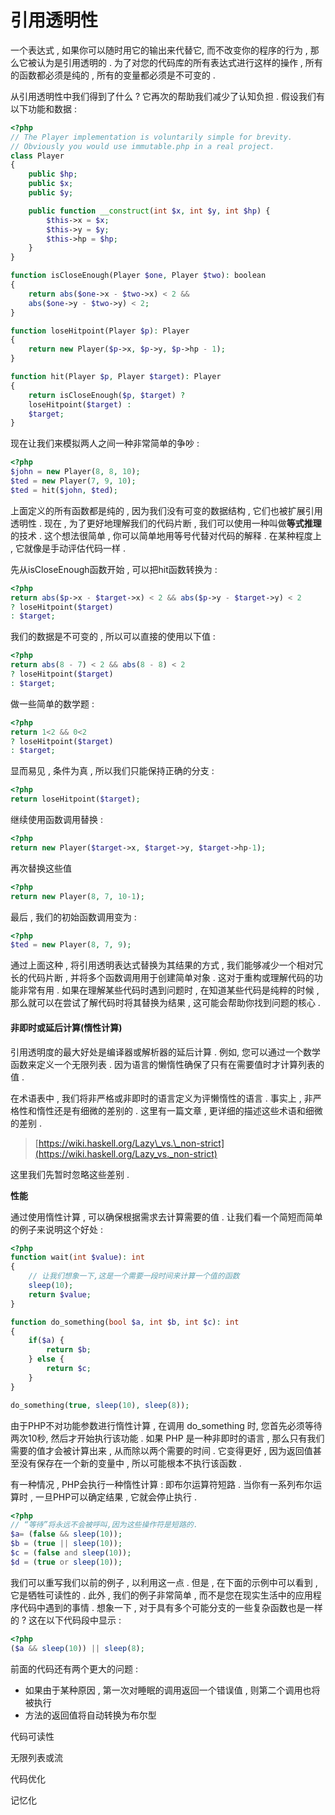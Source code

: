 # 引用透明性

一个表达式 , 如果你可以随时用它的输出来代替它, 而不改变你的程序的行为 , 那么它被认为是引用透明的 . 为了对您的代码库的所有表达式进行这样的操作 , 所有的函数都必须是纯的 , 所有的变量都必须是不可变的 .

从引用透明性中我们得到了什么 ? 它再次的帮助我们减少了认知负担 . 假设我们有以下功能和数据 :

```php
<?php
// The Player implementation is voluntarily simple for brevity.
// Obviously you would use immutable.php in a real project.
class Player
{
    public $hp;
    public $x;
    public $y;

    public function __construct(int $x, int $y, int $hp) {
        $this->x = $x;
        $this->y = $y;
        $this->hp = $hp;
    }
}

function isCloseEnough(Player $one, Player $two): boolean
{
    return abs($one->x - $two->x) < 2 && 
    abs($one->y - $two->y) < 2;
}

function loseHitpoint(Player $p): Player
{
    return new Player($p->x, $p->y, $p->hp - 1);
}

function hit(Player $p, Player $target): Player
{
    return isCloseEnough($p, $target) ?
    loseHitpoint($target) :
    $target;
}
```

现在让我们来模拟两人之间一种非常简单的争吵 :

```php
<?php
$john = new Player(8, 8, 10);
$ted = new Player(7, 9, 10);
$ted = hit($john, $ted);
```

上面定义的所有函数都是纯的 , 因为我们没有可变的数据结构 , 它们也被扩展引用透明性 . 现在 , 为了更好地理解我们的代码片断 , 我们可以使用一种叫做**等式推理**的技术 . 这个想法很简单 , 你可以简单地用等号代替对代码的解释 . 在某种程度上 , 它就像是手动评估代码一样 .

先从isCloseEnough函数开始 , 可以把hit函数转换为 :

```php
<?php
return abs($p->x - $target->x) < 2 && abs($p->y - $target->y) < 2
? loseHitpoint($target) 
: $target;
```

我们的数据是不可变的 , 所以可以直接的使用以下值 :

```php
<?php
return abs(8 - 7) < 2 && abs(8 - 8) < 2 
? loseHitpoint($target) 
: $target;
```

做一些简单的数学题 :

```php
<?php
return 1<2 && 0<2 
? loseHitpoint($target) 
: $target;
```

显而易见 , 条件为真 , 所以我们只能保持正确的分支 :

```php
<?php
return loseHitpoint($target);
```

继续使用函数调用替换 :

```php
<?php
return new Player($target->x, $target->y, $target->hp-1);
```

再次替换这些值

```php
<?php
return new Player(8, 7, 10-1);
```

最后 , 我们的初始函数调用变为 :

```php
<?php
$ted = new Player(8, 7, 9);
```

通过上面这种 , 将引用透明表达式替换为其结果的方式 , 我们能够减少一个相对冗长的代码片断 , 并将多个函数调用用于创建简单对象 . 这对于重构或理解代码的功能非常有用 . 如果在理解某些代码时遇到问题时 , 在知道某些代码是纯粹的时候 , 那么就可以在尝试了解代码时将其替换为结果 , 这可能会帮助你找到问题的核心 .

#### 非即时或延后计算\(惰性计算\)

引用透明度的最大好处是编译器或解析器的延后计算 . 例如, 您可以通过一个数学函数来定义一个无限列表 . 因为语言的懒惰性确保了只有在需要值时才计算列表的值 .

在术语表中 , 我们将非严格或非即时的语言定义为评懒惰性的语言 . 事实上 , 非严格性和惰性还是有细微的差别的 . 这里有一篇文章 , 更详细的描述这些术语和细微的差别 .

> [https://wiki.haskell.org/Lazy\_vs.\_non-strict](https://wiki.haskell.org/Lazy_vs._non-strict)

这里我们先暂时忽略这些差别 .

**性能**

通过使用惰性计算 , 可以确保根据需求去计算需要的值 . 让我们看一个简短而简单的例子来说明这个好处 :

```php
<?php
function wait(int $value): int
{
    // 让我们想象一下,这是一个需要一段时间来计算一个值的函数
    sleep(10);
    return $value;
}

function do_something(bool $a, int $b, int $c): int
{
    if($a) {
        return $b;
    } else {
        return $c;
    }
}

do_something(true, sleep(10), sleep(8));
```

由于PHP不对功能参数进行惰性计算 , 在调用 do\_something 时, 您首先必须等待两次10秒, 然后才开始执行该功能 . 如果 PHP 是一种非即时的语言 , 那么只有我们需要的值才会被计算出来 , 从而除以两个需要的时间 . 它变得更好 , 因为返回值甚至没有保存在一个新的变量中 , 所以可能根本不执行该函数 . 

有一种情况 , PHP会执行一种惰性计算 : 即布尔运算符短路 . 当你有一系列布尔运算时 , 一旦PHP可以确定结果 , 它就会停止执行 . 

```php
<?php
// “等待”将永远不会被呼叫,因为这些操作符是短路的.
$a= (false && sleep(10));
$b = (true || sleep(10));
$c = (false and sleep(10));
$d = (true or sleep(10));
```

我们可以重写我们以前的例子 , 以利用这一点 . 但是 , 在下面的示例中可以看到 , 它是牺牲可读性的 . 此外 , 我们的例子非常简单 , 而不是您在现实生活中的应用程序代码中遇到的事情 . 想象一下 , 对于具有多个可能分支的一些复杂函数也是一样的 ? 这在以下代码段中显示 : 

```php
<?php
($a && sleep(10)) || sleep(8);
```

前面的代码还有两个更大的问题 : 

* 如果由于某种原因 , 第一次对睡眠的调用返回一个错误值 , 则第二个调用也将被执行
* 方法的返回值将自动转换为布尔型







代码可读性

无限列表或流

代码优化

记忆化


